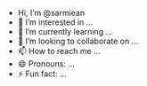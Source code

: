 -  Hi, I’m @sarmiean
- 👀 I’m interested in ...
- 🌱 I’m currently learning ...
- 💞️ I’m looking to collaborate on ...
- 📫 How to reach me ...
- 😄 Pronouns: ...
- ⚡ Fun fact: ...

<!---
sarmiean/sarmiean is a ✨ special ✨ repository because its `README.md` (this file) appears on your GitHub profile.
You can click the Preview link to take a look at your changes.
--->

